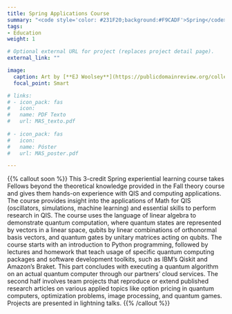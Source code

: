 ```yaml
---
title: Spring Applications Course
summary: "<code style='color: #231F20;background:#F9CADF'>Spring</code> <br> 3-credit course to explore the applications of QIS theory principles."
tags:
- Education
weight: 1

# Optional external URL for project (replaces project detail page).
external_link: ""

image:
  caption: Art by [**EJ Woolsey**](https://publicdomainreview.org/collection/fancy-turning)
  focal_point: Smart

# links:
# - icon_pack: fas
#   icon:
#   name: PDF Texto
#   url: MAS_texto.pdf
  
# - icon_pack: fas
#   icon:
#   name: Póster
#   url: MAS_poster.pdf

---
```


{{% callout soon %}}
This 3-credit Spring experiential learning course takes Fellows beyond the theoretical knowledge provided in the Fall theory course and gives them hands-on experience with QIS and computing applications. The course provides insight into the applications of Math for QIS (oscillators, simulations, machine learning) and essential skills to perform research in QIS. The course uses the language of linear algebra to demonstrate quantum computation, where quantum states are represented by vectors in a linear space, qubits by linear combinations of orthonormal basis vectors, and quantum gates by unitary matrices acting on qubits. The course starts with an introduction to Python programming, followed by lectures and homework that teach usage of specific quantum computing packages and software development toolkits, such as IBM’s Qiskit and Amazon’s Braket. This part concludes with executing a quantum algorithm on an actual quantum computer through our partners’ cloud services. The second half involves team projects that reproduce or extend published research articles on various applied topics like option pricing in quantum computers, optimization problems, image processing, and quantum games. Projects are presented in lightning talks.
{{% /callout %}}
